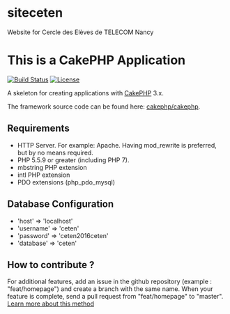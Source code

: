 # siteceten
Website for Cercle des Elèves de TELECOM Nancy

# This is a CakePHP Application

[![Build Status](https://img.shields.io/travis/cakephp/app/master.svg?style=flat-square)](https://travis-ci.org/cakephp/app)
[![License](https://img.shields.io/packagist/l/cakephp/app.svg?style=flat-square)](https://packagist.org/packages/cakephp/app)

A skeleton for creating applications with [CakePHP](http://cakephp.org) 3.x.

The framework source code can be found here: [cakephp/cakephp](https://github.com/cakephp/cakephp).

## Requirements

* HTTP Server. For example: Apache. Having mod_rewrite is preferred, but by no means required.
* PHP 5.5.9 or greater (including PHP 7).
* mbstring PHP extension
* intl PHP extension
* PDO extensions (php_pdo_mysql)

## Database Configuration

* 'host' => 'localhost'
* 'username' => 'ceten'
* 'password' => 'ceten2016ceten'
* 'database' => 'ceten'

## How to contribute ?

For additional features, add an issue in the github repository (example : "feat/homepage") and create a branch with the same name.
When your feature is complete, send a pull request from "feat/homepage" to "master".
[Learn more about this method](https://help.github.com/articles/using-pull-requests/)
